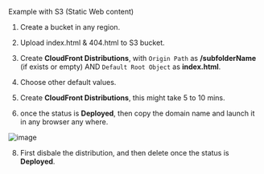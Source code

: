 
Example with S3 (Static Web content)

1. Create a bucket in any region.

2. Upload index.html & 404.html to S3 bucket.

3. Create **CloudFront Distributions**, with `Origin Path` as **/subfolderName** (if exists or empty) AND `Default Root Object` as **index.html**.

4. Choose other default values.

5. Create **CloudFront Distributions**, this might take 5 to 10 mins.

6. once the status is **Deployed**, then copy the domain name and launch it in any browser any where.

![image](https://user-images.githubusercontent.com/24622526/50066546-82310c80-01e2-11e9-9e4d-cfd71e4d12e4.png)

8. First disbale the distribution, and then delete once the status is **Deployed**.
